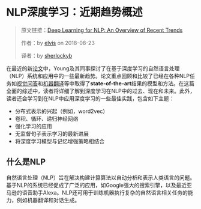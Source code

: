 # NLP深度学习：近期趋势概述
> 原文链接：[Deep Learning for NLP: An Overview of Recent Trends](https://medium.com/dair-ai/deep-learning-for-nlp-an-overview-of-recent-trends-d0d8f40a776d)
>
> 作者：by [elvis](https://medium.com/@ibelmopan) on 2018-08-23
>
> 译者：by [sherlockyb](https://github.com/sherlockyb)

在最近的新[论文](https://arxiv.org/abs/1708.02709)中，Young及其同事探讨了在基于深度学习的自然语言处理（NLP）系统和应用中的一些最新趋势。论文重点回顾和比较了已经在各种NLP任务如[视觉问答](https://tryolabs.com/blog/2018/03/01/introduction-to-visual-question-answering/)和[机器翻译](https://en.wikipedia.org/wiki/Machine_translation)等中取得了**state-of-the-art**结果的模型和方法。在这篇全面的综述中，读者将详细了解到深度学习在NLP中的过去、现在和未来。此外，读者还会学习到在NLP中应用深度学习的一些最佳实践，包含如下主题：

- 分布式表示的兴起（例如，word2vec）
- 卷积、循环、递归神经网络
- 强化学习的应用
- 无监督句子表示学习的最新进展
- 将深度学习模型与记忆增强策略相结合

## 什么是NLP

自然语言处理（NLP）旨在解决构建计算算法以自动分析和表示人类语言的问题。基于NLP的系统已经促成了广泛的应用，如Google强大的搜索引擎，以及最近亚马逊的语音助手Alexa。NLP还可用于训练机器执行复杂的自然语言相关任务的能力，例如机器翻译和对话生成。